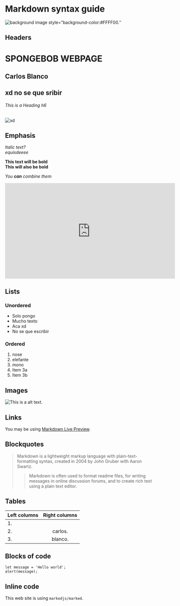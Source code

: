 # Markdown syntax guide

![ background image]( https://dotandline.net/wp-content/uploads/2019/10/spongebob-marine-1024x576.png)
style=”background-color:#FFFF00.″


## Headers

# SPONGEBOB WEBPAGE
## Carlos Blanco
## xd no se que sribir
###### This is a Heading h6

![xd](https://smoda.elpais.com/wp-content/uploads/2020/06/bob-esponja.jpg)

## Emphasis

*Italic text?*  
_equisdeeee_

**This text will be bold**  
__This will also be bold__

_You **can** combine them_

<iframe width="560" height="315" src="https://www.youtube.com/embed/plv506632yo" title="YouTube video player" frameborder="0" allow="accelerometer; autoplay; clipboard-write; encrypted-media; gyroscope; picture-in-picture; web-share" allowfullscreen></iframe>

## Lists

### Unordered

* Solo pongo
* Mucho texto 
* Aca xd
* No se que escribir

### Ordered

1. nose
1. elefante
1. mono
  1. Item 3a
  1. Item 3b

## Images

![This is a alt text.](/image/sample.png "This is a sample image.")

## Links

You may be using [Markdown Live Preview](https://markdownlivepreview.com/).

## Blockquotes

> Markdown is a lightweight markup language with plain-text-formatting syntax, created in 2004 by John Gruber with Aaron Swartz.
>
>> Markdown is often used to format readme files, for writing messages in online discussion forums, and to create rich text using a plain text editor.

## Tables

| Left columns  | Right columns |
| ------------- |:-------------:|
| 1.            |               |
| 2.            | carlos.       |
| 3.            | blanco.       |

## Blocks of code

```
let message = 'Hello world';
alert(message);
```

## Inline code

This web site is using `markedjs/marked`.